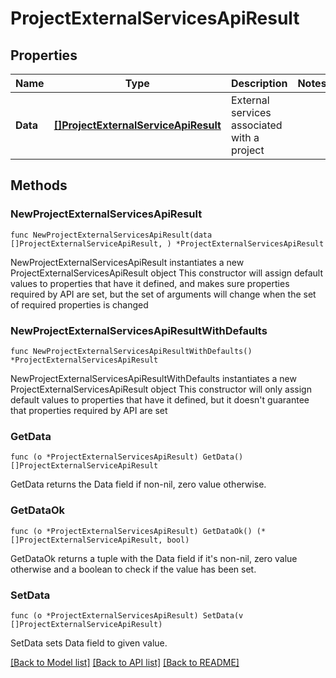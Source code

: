 # ProjectExternalServicesApiResult

## Properties

Name | Type | Description | Notes
------------ | ------------- | ------------- | -------------
**Data** | [**[]ProjectExternalServiceApiResult**](ProjectExternalServiceApiResult.md) | External services associated with a project | 

## Methods

### NewProjectExternalServicesApiResult

`func NewProjectExternalServicesApiResult(data []ProjectExternalServiceApiResult, ) *ProjectExternalServicesApiResult`

NewProjectExternalServicesApiResult instantiates a new ProjectExternalServicesApiResult object
This constructor will assign default values to properties that have it defined,
and makes sure properties required by API are set, but the set of arguments
will change when the set of required properties is changed

### NewProjectExternalServicesApiResultWithDefaults

`func NewProjectExternalServicesApiResultWithDefaults() *ProjectExternalServicesApiResult`

NewProjectExternalServicesApiResultWithDefaults instantiates a new ProjectExternalServicesApiResult object
This constructor will only assign default values to properties that have it defined,
but it doesn't guarantee that properties required by API are set

### GetData

`func (o *ProjectExternalServicesApiResult) GetData() []ProjectExternalServiceApiResult`

GetData returns the Data field if non-nil, zero value otherwise.

### GetDataOk

`func (o *ProjectExternalServicesApiResult) GetDataOk() (*[]ProjectExternalServiceApiResult, bool)`

GetDataOk returns a tuple with the Data field if it's non-nil, zero value otherwise
and a boolean to check if the value has been set.

### SetData

`func (o *ProjectExternalServicesApiResult) SetData(v []ProjectExternalServiceApiResult)`

SetData sets Data field to given value.



[[Back to Model list]](../README.md#documentation-for-models) [[Back to API list]](../README.md#documentation-for-api-endpoints) [[Back to README]](../README.md)


